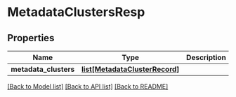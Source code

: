 # MetadataClustersResp

## Properties
Name | Type | Description | Notes
------------ | ------------- | ------------- | -------------
**metadata_clusters** | [**list[MetadataClusterRecord]**](MetadataClusterRecord.md) |  | 

[[Back to Model list]](../README.md#documentation-for-models) [[Back to API list]](../README.md#documentation-for-api-endpoints) [[Back to README]](../README.md)


